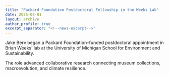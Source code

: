 ```yaml
---
title: "Packard Foundation Postdoctoral Fellowship in the Weeks Lab"
date: 2025-08-01
layout: archive
author_profile: true
excerpt_separator: "<!--news-excerpt-->"
---
```

Jake Berv began a Packard Foundation–funded postdoctoral appointment in Brian Weeks’ lab at the University of Michigan School for Environment and Sustainability.

<!--news-excerpt-->
The role advanced collaborative research connecting museum collections, macroevolution, and climate resilience.
